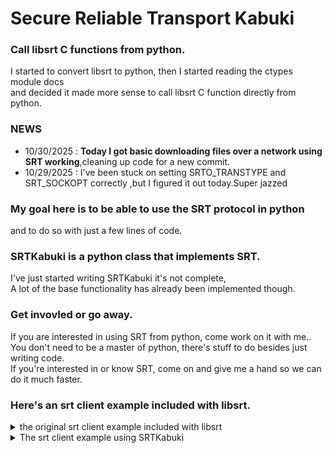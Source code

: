 # Secure Reliable Transport Kabuki
### Call libsrt C functions from python.
<sampl>
I started to convert libsrt to python, then I started reading the ctypes module docs<BR>
and decided it made more sense to call libsrt C function directly from python. <BR>
</sampl>

### NEWS
* 10/30/2025 :  __Today I got basic downloading files over a network using SRT working__,cleaning up code for a new commit. 
* 10/29/2025 :  I've been stuck on setting SRTO_TRANSTYPE and SRT_SOCKOPT correctly ,but I figured it out today.Super jazzed

### My goal here is to be able to use the SRT protocol in python 
and to do so with just a few lines of code.
<BR> 

### SRTKabuki is a python class that implements SRT. <BR>

I've just started writing SRTKabuki it's not complete, <BR>
A lot of the base functionality has already been implemented though.<br>

###  Get invovled or go away.

If you are interested in using SRT from python, come work on it with me..<BR>
You don't need to be a master of python, there's stuff to do besides just writing code.<BR>
If you're interested in or know SRT, come on and give me a hand so we can do it much faster.


### Here's an srt client example included with libsrt.

<details><summary> the original srt client example included with libsrt </summary>
 
```c
  /*
 * SRT - Secure, Reliable, Transport
 * Copyright (c) 2017 Haivision Systems Inc.
 * 
 * This library is free software; you can redistribute it and/or
 * modify it under the terms of the GNU Lesser General Public
 * License as published by the Free Software Foundation; either
 * version 2.1 of the License, or (at your option) any later version.
 * 
 * This library is distributed in the hope that it will be useful,
 * but WITHOUT ANY WARRANTY; without even the implied warranty of
 * MERCHANTABILITY or FITNESS FOR A PARTICULAR PURPOSE.  See the GNU
 * Lesser General Public License for more details.
 * 
 * You should have received a copy of the GNU Lesser General Public
 * License along with this library; If not, see <http://www.gnu.org/licenses/>
 */


#include <stdio.h>
#include <stdlib.h>
#ifdef _WIN32
#define usleep(x) Sleep(x / 1000)
#else
#include <unistd.h>
#endif

#include "srt.h"

int main(int argc, char** argv)
{
    int ss, st;
    struct sockaddr_in sa;
    int yes = 1;
    const char message [] = "This message should be sent to the other side";

    if (argc != 3) {
      fprintf(stderr, "Usage: %s <host> <port>\n", argv[0]);
      return 1;
    }

    printf("srt startup\n");
    srt_startup();

    printf("srt socket\n");
    ss = srt_create_socket();
    if (ss == SRT_ERROR)
    {
        fprintf(stderr, "srt_socket: %s\n", srt_getlasterror_str());
        return 1;
    }

    printf("srt remote address\n");
    sa.sin_family = AF_INET;
    sa.sin_port = htons(atoi(argv[2]));
    if (inet_pton(AF_INET, argv[1], &sa.sin_addr) != 1)
    {
        return 1;
    }

    printf("srt setsockflag\n");
    if (SRT_ERROR == srt_setsockflag(ss, SRTO_SENDER, &yes, sizeof yes))
    {
        fprintf(stderr, "srt_setsockflag: %s\n", srt_getlasterror_str());
        return 1;
    }

    // Test deprecated
    //srt_setsockflag(ss, SRTO_STRICTENC, &yes, sizeof yes);

    printf("srt connect\n");
    st = srt_connect(ss, (struct sockaddr*)&sa, sizeof sa);
    if (st == SRT_ERROR)
    {
        fprintf(stderr, "srt_connect: %s\n", srt_getlasterror_str());
        return 1;
    }

    int i;
    for (i = 0; i < 100; i++)
    {
        printf("srt sendmsg2 #%d >> %s\n",i,message);
        st = srt_sendmsg2(ss, message, sizeof message, NULL);
        if (st == SRT_ERROR)
        {
            fprintf(stderr, "srt_sendmsg: %s\n", srt_getlasterror_str());
            return 1;
        }

        usleep(1000);   // 1 ms
    }


    sleep(1); // 1 second to give it enough time to receive all messages
    printf("srt close\n");
    st = srt_close(ss);
    if (st == SRT_ERROR)
    {
        fprintf(stderr, "srt_close: %s\n", srt_getlasterror_str());
        return 1;
    }

    printf("srt cleanup\n");
    srt_cleanup();
    return 0;
}
```

</details>


<details><summary>The srt client example  using SRTKabuki</summary>
  
```py3
    from srtk.py import SRTKabuki

    srtk=SRTKabuki('127.0.0.1',9000)
    srtk.set_sock_flag(SRTO_SENDER)
    srtk.connect()
    a = 100
    while a:
        a -=1
        srtk.write_mesg(b'I am super cool')
    srtk.done()
```

</details>
